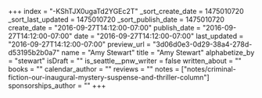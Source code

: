 +++
index = "-KShTJX0ugaTd2YGEc2T"
_sort_create_date = 1475010720
_sort_last_updated = 1475010720
_sort_publish_date = 1475010720
create_date = "2016-09-27T14:12:00-07:00"
publish_date = "2016-09-27T14:12:00-07:00"
date = "2016-09-27T14:12:00-07:00"
last_updated = "2016-09-27T14:12:00-07:00"
preview_url = "3d06d0e3-0d29-38a4-278d-d53195b2b0a7"
name = "Amy Stewart"
title = "Amy Stewart"
alphabetize_by = "stewart"
isDraft = ""
is_seattle__pnw_writer = false
written_about = ""
books = ""
calendar_author = ""
reviews = ""
notes = ["notes/criminal-fiction-our-inaugural-mystery-suspense-and-thriller-column"]
sponsorships_author = ""
+++
